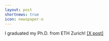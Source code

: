 ```yaml
---
layout: post
shortnews: true
icon: newspaper-o
---
```

 I graduated my Ph.D. from ETH Zurich! [[X post]](https://x.com/DominikWinterer/status/1839753068327645184)
